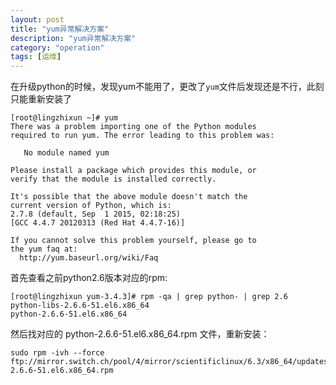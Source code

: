 ```yaml
---
layout: post
title: "yum异常解决方案"
description: "yum异常解决方案"
category: "operation"
tags: [运维]
---
```

在升级python的时候，发现yum不能用了，更改了`yum`文件后发现还是不行，此刻只能重新安装了

    [root@lingzhixun ~]# yum
    There was a problem importing one of the Python modules
    required to run yum. The error leading to this problem was:

       No module named yum

    Please install a package which provides this module, or
    verify that the module is installed correctly.

    It's possible that the above module doesn't match the
    current version of Python, which is:
    2.7.8 (default, Sep  1 2015, 02:18:25)
    [GCC 4.4.7 20120313 (Red Hat 4.4.7-16)]

    If you cannot solve this problem yourself, please go to
    the yum faq at:
      http://yum.baseurl.org/wiki/Faq


首先查看之前python2.6版本对应的rpm:

    [root@lingzhixun yum-3.4.3]# rpm -qa | grep python- | grep 2.6
    python-libs-2.6.6-51.el6.x86_64
    python-2.6.6-51.el6.x86_64

然后找对应的 python-2.6.6-51.el6.x86_64.rpm 文件，重新安装：

    sudo rpm -ivh --force ftp://mirror.switch.ch/pool/4/mirror/scientificlinux/6.3/x86_64/updates/security/python-2.6.6-51.el6.x86_64.rpm

